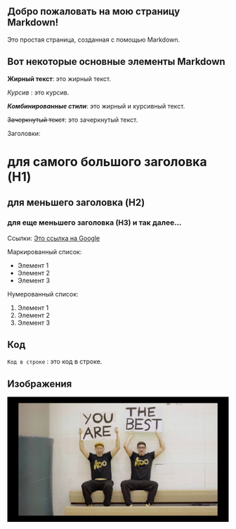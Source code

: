 ## Добро пожаловать на мою страницу Markdown!

Это простая страница, созданная с помощью Markdown.

## Вот некоторые основные элементы Markdown

**Жирный текст**: это жирный текст.

*Курсив* : это курсив.

**_Комбинированные стили_**: это жирный и курсивный текст.

~~Зачеркнутый текст~~: это зачеркнутый текст.

Заголовки:

# для самого большого заголовка (H1)

## для меньшего заголовка (H2)

### для еще меньшего заголовка (H3) и так далее...

Ссылки: [Это ссылка на Google](https://www.google.com/)

Маркированный список:

* Элемент 1
* Элемент 2
* Элемент 3

Нумерованный список:

1. Элемент 1
1. Элемент 2
1. Элемент 3

## Код
`Код в строке` : это код в строке.

## Изображения

![](/images/photo_1.jpg)
